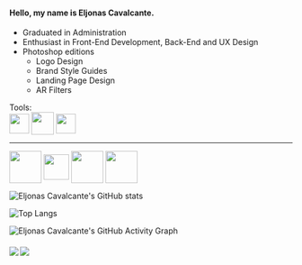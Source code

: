


<h4> Hello, my name is Eljonas Cavalcante.</h4> 
 
 
   * Graduated in Administration<br>
   * Enthusiast in Front-End Development, Back-End and UX Design <br>
   *  Photoshop editions <br>
      * Logo Design <br>
      * Brand Style Guides <br>
      * Landing Page Design <br>
      * AR Filters    
<!--te-->
Tools: <br>
<img src="https://img.icons8.com/color/50/000000/adobe-photoshop.png"  width="35" height="35" align="center" />
<img src="https://img.icons8.com/color/48/000000/git.png"  width="40" height="40" align="center" />
<img src="https://img.icons8.com/color/48/000000/visual-studio-code-2019.png"  width="35" height="35" align="center" />
______________________________________________________________________________________________________________________________





<p align="left">
 
 <img src="https://img.icons8.com/color/48/000000/javascript.png"  width="57" height="57" align="center" /> 
 
<img src="https://user-images.githubusercontent.com/85083611/122487433-a20f3a00-cfb1-11eb-9693-218c48f60620.png"  width="45" height="45" align="center" />
 
<img src="https://img.icons8.com/color/48/000000/css3.png"  width="57" height="57" align="center" />
 

 
<img src="https://img.icons8.com/color/48/000000/bootstrap.png"  width="57" height="57" align="center" />
 

 </p>
 
 
 
 ![Eljonas Cavalcante's GitHub stats](https://github-readme-stats.vercel.app/api?username=EljonasCavalcante&hide=prs,issues&theme=tokyonight&border_radius=15&hide_border=true&diplay=flex)

![Top Langs](https://github-readme-stats.vercel.app/api/top-langs/?username=EljonasCavalcante&layout=compact&theme=tokyonight&border_radius=15&hide_border=true)

![Eljonas Cavalcante's GitHub Activity Graph](https://activity-graph.herokuapp.com/graph?username=EljonasCavalcante&theme=dracula&bg_color=1a1b27&hide_border=true&line=00FF7F&color=70a4fc)
 
 <h4 align="left">

[<img src="https://img.shields.io/badge/Linkedln-%230077B5.svg?&style=5px&style=for-the-badge&logo=linkedin&logoColor=white" target="_blank" />](https://www.linkedin.com/in/eljonascavalcante/) 
[<img src = "https://img.shields.io/badge/-Email-%23E54949.svg?&style=5px&style=for-the-badge&logo=gmail&logoColor=white" target="_blank" >](mailto:eljonascavalcante@gmail.com) 
</h4>
 


